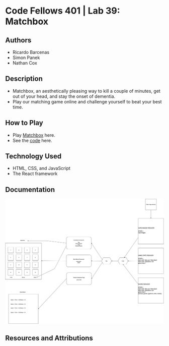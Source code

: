 # Code Fellows 401 | Lab 39: Matchbox

## Authors

- Ricardo Barcenas
- Simon Panek
- Nathan Cox

## Description

- Matchbox, an aesthetically pleasing way to kill a couple of minutes, get out of your head, and stay the onset of dementia.
- Play our matching game online and challenge yourself to beat your best time.

## How to Play

- Play [Matchbox](gh-pages) here.
- See the [code](https://github.com/simon-panek/matchbox) here.

## Technology Used

- HTML, CSS, and JavaScript
- The React framework

## Documentation

![Matchbox UML](./public/assets/401-sandbox-2-matchbox.png)

## Resources and Attributions
